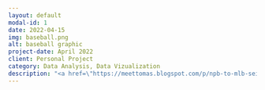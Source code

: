```yaml
---
layout: default
modal-id: 1
date: 2022-04-15
img: baseball.png
alt: baseball graphic
project-date: April 2022
client: Personal Project
category: Data Analysis, Data Vizualization
description: "<a href=\"https://meettomas.blogspot.com/p/npb-to-mlb-seiya-suzuki.html\" target=\"_blank\" style=\"color: blue;\"><b><i>A case study on the transition from the Japanese baseball league to the Majors, and what we can expect from Seiya Suzuki.</i></b></a>"
---
```

